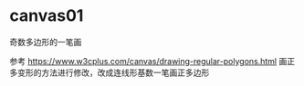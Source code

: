 # canvas01
奇数多边形的一笔画

参考 https://www.w3cplus.com/canvas/drawing-regular-polygons.html 画正多变形的方法进行修改，改成连线形基数一笔画正多边形
